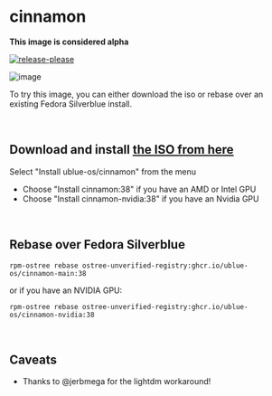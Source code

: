 # cinnamon

**This image is considered alpha**

[![release-please](https://github.com/ublue-os/cinnamon/actions/workflows/release-please.yml/badge.svg)](https://github.com/ublue-os/cinnamon/actions/workflows/release-please.yml)

![image](https://user-images.githubusercontent.com/1264109/236370188-cbbfa831-65b7-48ca-9c8c-d67c777b0f62.png)

To try this image, you can either download the iso or rebase over an existing Fedora Silverblue install.

<br>

## Download and install [the ISO from here](https://ublue.it/installation/)
Select "Install ublue-os/cinnamon" from the menu 
- Choose "Install cinnamon:38" if you have an AMD or Intel GPU
- Choose "Install cinnamon-nvidia:38" if you have an Nvidia GPU

<br>

## Rebase over Fedora Silverblue

    rpm-ostree rebase ostree-unverified-registry:ghcr.io/ublue-os/cinnamon-main:38

or if you have an NVIDIA GPU:

    rpm-ostree rebase ostree-unverified-registry:ghcr.io/ublue-os/cinnamon-nvidia:38

<br>

## Caveats

- Thanks to @jerbmega for the lightdm workaround!
